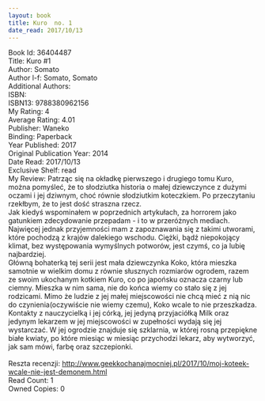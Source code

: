 ```yaml
---
layout: book
title: Kuro  no. 1
date_read: 2017/10/13
---
```


Book Id: 36404487<br />
Title: Kuro #1<br />
Author: Somato<br />
Author l-f: Somato, Somato<br />
Additional Authors: <br />
ISBN: <br />
ISBN13: 9788380962156<br />
My Rating: 4<br />
Average Rating: 4.01<br />
Publisher: Waneko<br />
Binding: Paperback<br />
Year Published: 2017<br />
Original Publication Year: 2014<br />
Date Read: 2017/10/13<br />
Exclusive Shelf: read<br />
My Review:     Patrząc się na okładkę pierwszego i drugiego tomu Kuro, można pomyśleć, że to słodziutka historia o małej dziewczynce z dużymi oczami i jej dziwnym, choć równie słodziutkim koteczkiem. Po przeczytaniu rzekłbym, że to jest dość straszna rzecz.<br/>    Jak kiedyś wspominałem w poprzednich artykułach, za horrorem jako gatunkiem zdecydowanie przepadam - i to w przeróżnych mediach. Najwięcej jednak przyjemności mam z zapoznawania się z takimi utworami, które pochodzą z krajów dalekiego wschodu. Ciężki, bądź niepokojący klimat, bez występowania wymyślnych potworów, jest czymś, co ja lubię najbardziej.<br/>    Główną bohaterką tej serii jest mała dziewczynka Koko, która mieszka samotnie w wielkim domu z równie słusznych rozmiarów ogrodem, razem ze swoim ukochanym kotkiem Kuro, co po japońsku oznacza czarny lub ciemny. Mieszka w nim sama, nie do końca wiemy co stało się z jej rodzicami. Mimo że ludzie z jej małej miejscowości nie chcą mieć z nią nic do czynienia(oczywiście nie wiemy czemu), Koko wcale to nie przeszkadza. Kontakty z nauczycielką i jej córką, jej jedyną przyjaciółką  Milk oraz jedynym lekarzem w jej miejscowości w zupełności wydają się jej wystarczać. W jej ogrodzie znajduje się  szklarnia, w której rosną przepiękne białe kwiaty, po które miesiąc w miesiąc przychodzi lekarz, aby wytworzyć, jak sam mówi, farbę oraz szczepionki.<br/><br/>Reszta recenzji: http://www.geekkochanajmocniej.pl/2017/10/moj-koteek-wcale-nie-jest-demonem.html<br />
Read Count: 1<br />
Owned Copies: 0<br />

